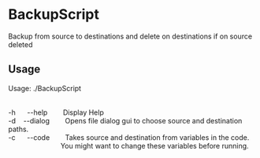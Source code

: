 # BackupScript

Backup from source to destinations and delete on destinations if on source deleted

## Usage

Usage: ./BackupScript <option>

-h&nbsp;&nbsp;&nbsp;&nbsp;&nbsp;&nbsp;--help&nbsp;&nbsp;&nbsp;&nbsp;&nbsp;&nbsp;&nbsp;&nbsp;Display Help\
-d&nbsp;&nbsp;&nbsp;&nbsp;--dialog&nbsp;&nbsp;&nbsp;&nbsp;&nbsp;&nbsp;&nbsp;&nbsp;Opens file dialog gui to choose source and destination paths.\
-c&nbsp;&nbsp;&nbsp;&nbsp;&nbsp;&nbsp;--code&nbsp;&nbsp;&nbsp;&nbsp;&nbsp;&nbsp;&nbsp;&nbsp;Takes source and destination from variables in the code.\
&nbsp;&nbsp;&nbsp;&nbsp;&nbsp;&nbsp;&nbsp;&nbsp;&nbsp;&nbsp;&nbsp;&nbsp;&nbsp;&nbsp;&nbsp;&nbsp;&nbsp;&nbsp;&nbsp;&nbsp;&nbsp;&nbsp;&nbsp;&nbsp;&nbsp;&nbsp;&nbsp;You might want to change these variables before running.                       
